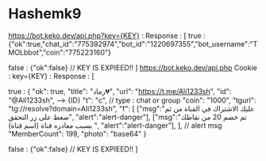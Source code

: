 # Hashemk9
https://bot.keko.dev/api.php?key={KEY} : Response : [
true : {"ok":true,"chat_id":"775392974","bot_id":"1220697355","bot_username":"TMOLbbot","coin":"775223160"}

false : {"ok":false} // KEY IS EXPIEED!! ]
https://bot.keko.dev/api.php
Cookie : key={KEY} : Response : [

true : {   "ok": true,   "title": "رماد💔",   "url": "https://t.me/Ali1233sh",   "id": "@Ali1233sh", --> {ID}   "t": "c", // type : chat or group   "coin": "1000",   "tgurl": "tg://resolve?domain=Ali1233sh",   "f": [ ["msg":"عليك الاشتراك في القناة من ثم ضغط على زر التحقق", "alert":"alert-danger"], ["msg":"تم خصم 20 من نقاطك بسبب مغادره قناة (اسم قناة) ", "alert":"alert-danger"],   ], // alert msg   "MemberCount": 199,   "photo": "base64" }

false : {"ok":false} // KEY IS EXPIEED!! ]
